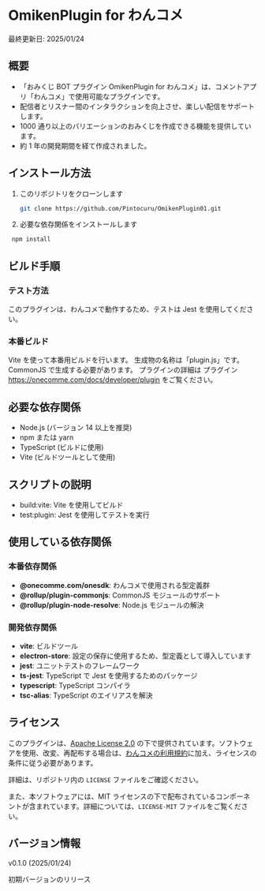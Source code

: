 # OmikenPlugin for わんコメ

最終更新日: 2025/01/24

## 概要

- 「おみくじ BOT プラグイン OmikenPlugin for わんコメ」は、コメントアプリ「わんコメ」で使用可能なプラグインです。
- 配信者とリスナー間のインタラクションを向上させ、楽しい配信をサポートします。
- 1000 通り以上のバリエーションのおみくじを作成できる機能を提供しています。
- 約 1 年の開発期間を経て作成されました。

## インストール方法

1. このリポジトリをクローンします

   ```bash
   git clone https://github.com/Pintocuru/OmikenPlugin01.git
   ```

2. 必要な依存関係をインストールします

```bash
 npm install
```

## ビルド手順

### テスト方法

このプラグインは、わんコメで動作するため、テストは Jest を使用してください。

### 本番ビルド

Vite を使って本番用ビルドを行います。
生成物の名称は「plugin.js」です。CommonJS で生成する必要があります。
プラグインの詳細は プラグイン<https://onecomme.com/docs/developer/plugin> をご覧ください。

## 必要な依存関係

- Node.js (バージョン 14 以上を推奨)
- npm または yarn
- TypeScript (ビルドに使用)
- Vite (ビルドツールとして使用)

## スクリプトの説明

- build:vite: Vite を使用してビルド
- test:plugin: Jest を使用してテストを実行

## 使用している依存関係

### 本番依存関係

- **@onecomme.com/onesdk**: わんコメで使用される型定義群
- **@rollup/plugin-commonjs**: CommonJS モジュールのサポート
- **@rollup/plugin-node-resolve**: Node.js モジュールの解決

### 開発依存関係

- **vite**: ビルドツール
- **electron-store**: 設定の保存に使用するため、型定義として導入しています
- **jest**: ユニットテストのフレームワーク
- **ts-jest**: TypeScript で Jest を使用するためのパッケージ
- **typescript**: TypeScript コンパイラ
- **tsc-alias**: TypeScript のエイリアスを解決

## ライセンス

このプラグインは、[Apache License 2.0](http://www.apache.org/licenses/LICENSE-2.0) の下で提供されています。ソフトウェアを使用、改変、再配布する場合は、[わんコメの利用規約](https://onecomme.com/terms)に加え、ライセンスの条件に従う必要があります。

詳細は、リポジトリ内の `LICENSE` ファイルをご確認ください。

また、本ソフトウェアには、MIT ライセンスの下で配布されているコンポーネントが含まれています。詳細については、`LICENSE-MIT` ファイルをご覧ください。

## バージョン情報

v0.1.0 (2025/01/24)

初期バージョンのリリース
